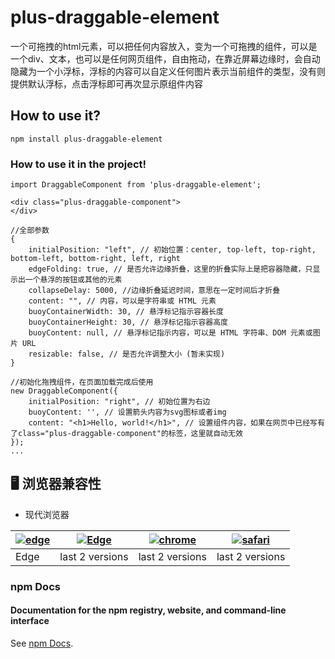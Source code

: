 # plus-draggable-element

一个可拖拽的html元素，可以把任何内容放入，变为一个可拖拽的组件，可以是一个div、文本，也可以是任何网页组件，自由拖动，在靠近屏幕边缘时，会自动隐藏为一个小浮标，浮标的内容可以自定义任何图片表示当前组件的类型，没有则提供默认浮标，点击浮标即可再次显示原组件内容

## How to use it?

```
npm install plus-draggable-element
```

### How to use it in the project!

```
import DraggableComponent from 'plus-draggable-element';

<div class="plus-draggable-component">
</div>

//全部参数
{
    initialPosition: "left", // 初始位置：center, top-left, top-right, bottom-left, bottom-right, left, right
    edgeFolding: true, // 是否允许边缘折叠，这里的折叠实际上是把容器隐藏，只显示出一个悬浮的按钮或其他的元素
    collapseDelay: 5000, //边缘折叠延迟时间，意思在一定时间后才折叠
    content: "", // 内容，可以是字符串或 HTML 元素
    buoyContainerWidth: 30, // 悬浮标记指示容器长度
    buoyContainerHeight: 30, // 悬浮标记指示容器高度
    buoyContent: null, // 悬浮标记指示内容，可以是 HTML 字符串、DOM 元素或图片 URL
    resizable: false, // 是否允许调整大小 (暂未实现)
}

//初始化拖拽组件，在页面加载完成后使用
new DraggableComponent({
    initialPosition: "right", // 初始位置为右边
    buoyContent: '', // 设置箭头内容为svg图标或者img
    content: "<h1>Hello, world!</h1>", // 设置组件内容，如果在网页中已经写有了class="plus-draggable-component"的标签，这里就自动无效
});
...
```
## 🖥 浏览器兼容性

- 现代浏览器

| [![edge](https://raw.githubusercontent.com/alrra/browser-logos/master/src/edge/edge_48x48.png)](http://godban.github.io/browsers-support-badges/) | [![Edge](https://raw.githubusercontent.com/alrra/browser-logos/master/src/firefox/firefox_48x48.png)](http://godban.github.io/browsers-support-badges/) | [![chrome](https://raw.githubusercontent.com/alrra/browser-logos/master/src/chrome/chrome_48x48.png)](http://godban.github.io/browsers-support-badges/) | [![safari](https://raw.githubusercontent.com/alrra/browser-logos/master/src/safari/safari_48x48.png)](http://godban.github.io/browsers-support-badges/) |
| ------------------------------------------------------------------------------------------------------------------------------------------------- | ------------------------------------------------------------------------------------------------------------------------------------------------------- | ------------------------------------------------------------------------------------------------------------------------------------------------------- | ------------------------------------------------------------------------------------------------------------------------------------------------------- |
| Edge                                                                                                                                              | last 2 versions                                                                                                                                         | last 2 versions                                                                                                                                         | last 2 versions                                                                                                                                         |
  

### npm Docs

#### Documentation for the npm registry, website, and command-line interface

See [npm Docs](https://docs.npmjs.com/).
